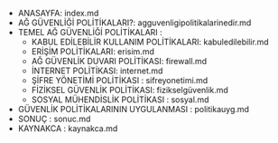   - ANASAYFA: index.md
  - AĞ GÜVENLİĞİ POLİTİKALARI?: agguvenligipolitikalarinedir.md
  - TEMEL AĞ GÜVENLİĞİ POLİTİKALARI : 
    - KABUL EDİLEBİLİR KULLANIM POLİTİKALARI: kabuledilebilir.md
    - ERİŞİM POLİTİKALARI: erisim.md
    - AĞ GÜVENLİK DUVARI POLİTİKASI: firewall.md
    - İNTERNET POLİTİKASI: internet.md
    - ŞİFRE YÖNETİMİ POLİTİKASI : sifreyonetimi.md
    - FİZİKSEL GÜVENLİK POLİTİKASI: fizikselgüvenlik.md
    - SOSYAL MÜHENDİSLİK POLİTİKASI : sosyal.md
  - GÜVENLİK POLİTİKALARININ UYGULANMASI : politikauyg.md
  - SONUÇ : sonuc.md
  - KAYNAKCA : kaynakca.md
